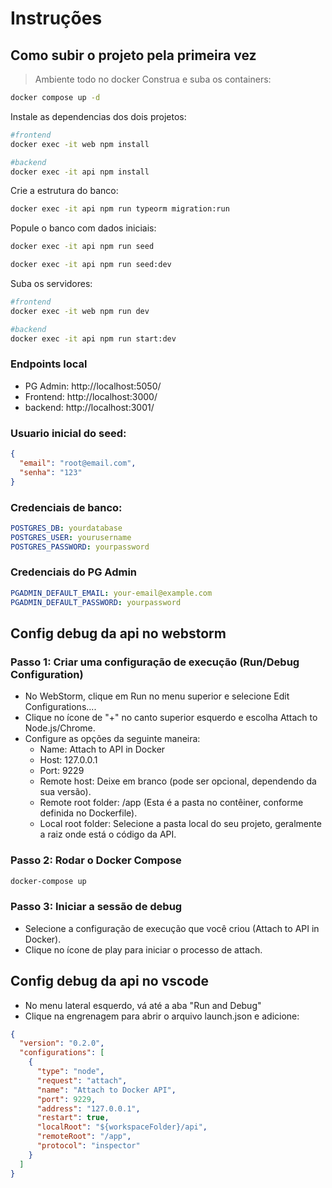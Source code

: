 # Instruções

## Como subir o projeto pela primeira vez
> Ambiente todo no docker
Construa e suba os containers:
```bash
docker compose up -d
```
Instale as dependencias dos dois projetos:
```bash
#frontend
docker exec -it web npm install

#backend
docker exec -it api npm install 
```
Crie a estrutura do banco:
```bash
docker exec -it api npm run typeorm migration:run
```
Popule o banco com dados iniciais:
```bash
docker exec -it api npm run seed

docker exec -it api npm run seed:dev 
```
Suba os servidores:
```bash
#frontend
docker exec -it web npm run dev

#backend
docker exec -it api npm run start:dev
```
### Endpoints local
* PG Admin: http://localhost:5050/
* Frontend: http://localhost:3000/
* backend: http://localhost:3001/

### Usuario  inicial do seed:

```json
{
  "email": "root@email.com",
  "senha": "123"
}
```

### Credenciais de banco:
```yaml
POSTGRES_DB: yourdatabase
POSTGRES_USER: yourusername
POSTGRES_PASSWORD: yourpassword
```
### Credenciais do PG Admin
```yaml
PGADMIN_DEFAULT_EMAIL: your-email@example.com
PGADMIN_DEFAULT_PASSWORD: yourpassword
```

## Config debug da api no webstorm
### Passo 1: Criar uma configuração de execução (Run/Debug Configuration)
* No WebStorm, clique em Run no menu superior e selecione Edit Configurations....
* Clique no ícone de "+" no canto superior esquerdo e escolha Attach to Node.js/Chrome.
* Configure as opções da seguinte maneira:
  * Name: Attach to API in Docker
  * Host: 127.0.0.1
  * Port: 9229
  * Remote host: Deixe em branco (pode ser opcional, dependendo da sua versão).
  * Remote root folder: /app (Esta é a pasta no contêiner, conforme definida no Dockerfile).
  * Local root folder: Selecione a pasta local do seu projeto, geralmente a raiz onde está o código da API.
### Passo 2: Rodar o Docker Compose
```bash
docker-compose up
```
### Passo 3: Iniciar a sessão de debug
* Selecione a configuração de execução que você criou (Attach to API in Docker).
* Clique no ícone de play para iniciar o processo de attach.

## Config debug da api no vscode
* No menu lateral esquerdo, vá até a aba "Run and Debug"
* Clique na engrenagem para abrir o arquivo launch.json e adicione:
```json
{
  "version": "0.2.0",
  "configurations": [
    {
      "type": "node",
      "request": "attach",
      "name": "Attach to Docker API",
      "port": 9229,
      "address": "127.0.0.1",
      "restart": true,
      "localRoot": "${workspaceFolder}/api",
      "remoteRoot": "/app",
      "protocol": "inspector"
    }
  ]
}
```
<!-- ## Como atualizar os containers

sudo rm ../api/src/migrations/[arquivo]

docker exec -it api npm run typeorm migration:generate src/migrations/cria_tabelas_iniciais


```bash
```

## Como resetar o banco
```bash
docker compose down
docker 
``` -->